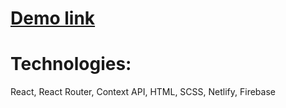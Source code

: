 # [Demo link](https://superlative-daffodil-7ef50a.netlify.app/)

# Technologies:
React, React Router, Context API, HTML, SCSS, Netlify, Firebase
